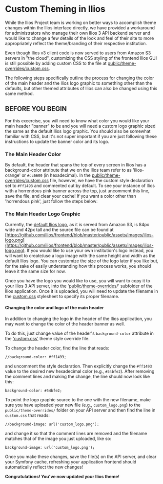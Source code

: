 # Custom Theming in Ilios

While the Ilios Project team is working on better ways to accomplish theme changes within the Ilios interface directly, we have provided a workaround for administrators who manage their own Ilios 3 API backend server and would like to change a few details of the look and feel of their site to more appropriately reflect the theme/branding of their respective institution.

Even though Ilios v3 client code is now served to users from Amazon S3 servers in "the cloud", customizing the CSS styling of the frontend Ilios GUI is still possible by adding custom CSS to the file at [public/theme-overrides/custom.css](https://github.com/ilios/ilios/tree/master/public/theme-overrides/custom.css).

The following steps specifically outline the process for changing the color of the main header and the Ilios logo graphic to something other than the defaults, but other themed attributes of Ilios can also be changed using this same method.

## BEFORE YOU BEGIN

For this excercise, you will need to know what color you would like your main header "banner" to be and you will need a custom logo graphic sized the same as the default Ilios logo graphic. You should also be somewhat familiar with CSS, but it's not super important if you are just following these instructions to update the banner color and its logo.

### The Main Header Color

By default, the header that spans the top of every screen in Ilios has a background-color attribute that we on the Ilios team refer to as 'ilios-orange' or `#cc6600` (in hexadecimal). In the [public/theme-overrides/custom.css](https://github.com/ilios/ilios/tree/master/public/theme-overrides/custom.css) file, however, we have the custom style declaration set to `#ff1493` and commented out by default. To see your instance of Ilios with a horrendous pink banner across the top, just uncomment this line, save the file, and clear your cache! If you want a color other than 'horrendous pink', just follow the steps below:

### The Main Header Logo Graphic

Currently, the [default Ilios logo](https://github.com/ilios/frontend/blob/master/public/assets/images/ilios-logo.png), as it is served from Amazon S3, is 84px wide and 42px tall and the source file can be found at [https://github.com/ilios/frontend/blob/master/public/assets/images/ilios-logo.png](https://github.com/ilios/frontend/blob/master/public/assets/images/ilios-logo.png). If you would like to use your own institution's logo instead, you will want to create/use a logo image with the same height and width as the default Ilios logo. You can customize the size of the logo later if you like but, for the sake of easily understanding how this process works, you should leave it the same size for now.

Once you have the logo you would like to use, you will want to copy it to your Ilios 3 API server, into the ['public/theme-overrides/'](https://github.com/ilios/ilios/tree/master/public/theme-overrides/) subfolder of the Ilios application. Once it is uploaded, you will need to update the filename in the [custom.css](https://github.com/ilios/ilios/tree/master/public/theme-overrides/custom.css) stylesheet to specify its proper filename.

#### Changing the color and logo of the main header

In addition to changing the logo in the header of the Ilios application, you may want to change the color of the header banner as well.

To do this, just change value of the header's `background-color` attribute in the ['custom.css'](https://github.com/ilios/ilios/tree/master/public/theme-overrides/custom.css) theme style override file.

To change the header color, find the line that reads:

```//background-color: #ff1493;```

and uncomment the style declaration. Then explicitly change the `#ff1493` value to the desired new hexadecimal color (e.g., `#54bfe2`). After removing the comment lines and making the change, the line should now look like this:

```background-color: #54bfe2;```

To point the logo graphic source to the one with the new filename, make sure you have uploaded your new file (e.g., `custom_logo.png`) to the `public/theme-overrides/` folder on your API server and then find the line in `custom.css` that reads:

```//background-image: url('custom_logo.png');```

and change it so that the comment lines are removed and the filename matches that of the image you just uploaded, like so:

```background-image: url('custom_logo.png');```

Once you make these changes, save the file(s) on the API server, and clear your Symfony cache, refreshing your application frontend should automatically reflect the new changes!

**Congratulations! You've now updated your Ilios theme!**
